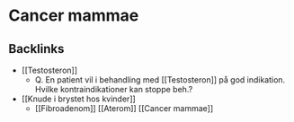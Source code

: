 # Cancer mammae

## Backlinks
* [[Testosteron]]
	* Q. En patient vil i behandling med [[Testosteron]] på god indikation. Hvilke kontraindikationer kan stoppe beh.? 
* [[Knude i brystet hos kvinder]]
	* [[Fibroadenom]]
[[Aterom]]
[[Cancer mammae]]

<!-- {BearID:3245443E-A8EA-4D8C-8659-4546D94959BC-21575-00002B5D2FA34CF7} -->
